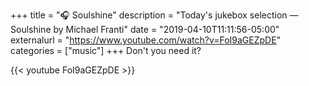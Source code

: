 +++
title = "🎧 Soulshine"
description = "Today's jukebox selection — Soulshine by Michael Franti"
date = "2019-04-10T11:11:56-05:00"
externalurl = "https://www.youtube.com/watch?v=FoI9aGEZpDE"
categories = ["music"]
+++
Don't you need it?

{{< youtube FoI9aGEZpDE >}}
